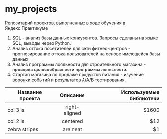 # my_projects
Репозитарий проектов, выполненных в ходе обучения в Яндекс.Практикуме
1. SQL - анализ базы данных конкурентов. Запросы сделаны на языке SQL, выводы через Python.
2. Анализ оттока посетителей для сети фитнес-центров - прогнозирование оттока пользователей на основе имеющейся базы данных.
3. Анализ программы лояльности для строительного магазина - проверка целесообразности программы лояльности.
4. Стартап магазина по продаже продуктов питания - изучение воронки событий и результатов А/А/В тестирования.

| Название проекта       | Описание        | Используемые библиотеки  |
| ------------- |:-------------:| -----:|
| col 3 is      | right-aligned | $1600 |
| col 2 is      | centered      |   $12 |
| zebra stripes | are neat      |    $1 |
